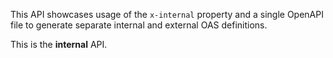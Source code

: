 This API showcases usage of the `x-internal` property and a single OpenAPI file to generate separate internal and external OAS definitions.

This is the **internal** API.